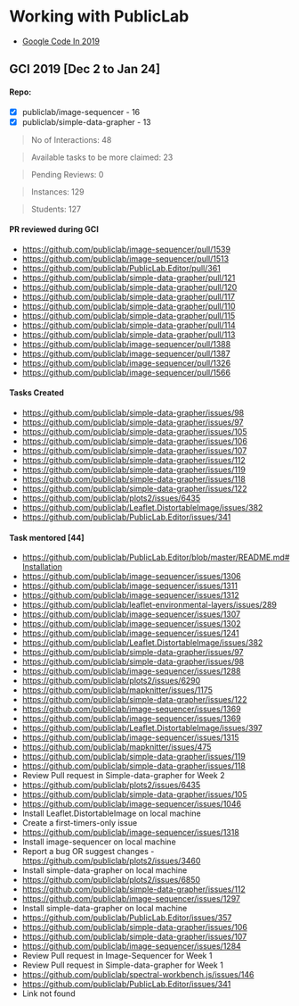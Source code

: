 # Working with PublicLab
  * [Google Code In 2019](#GCI-019-[Dec-2-to-Jan-24])

## GCI 2019 [Dec 2 to Jan 24]
####  Repo:
* [x] publiclab/image-sequencer - 16
* [x] publiclab/simple-data-grapher - 13

> No of Interactions: 48

> Available tasks to be more claimed: 23

> Pending Reviews: 0

> Instances: 129

> Students: 127

#### PR reviewed during GCI

* https://github.com/publiclab/image-sequencer/pull/1539
* https://github.com/publiclab/image-sequencer/pull/1513
* https://github.com/publiclab/PublicLab.Editor/pull/361
* https://github.com/publiclab/simple-data-grapher/pull/121
* https://github.com/publiclab/simple-data-grapher/pull/120
* https://github.com/publiclab/simple-data-grapher/pull/117
* https://github.com/publiclab/simple-data-grapher/pull/110
* https://github.com/publiclab/simple-data-grapher/pull/115
* https://github.com/publiclab/simple-data-grapher/pull/114
* https://github.com/publiclab/simple-data-grapher/pull/113
* https://github.com/publiclab/image-sequencer/pull/1388
* https://github.com/publiclab/image-sequencer/pull/1387
* https://github.com/publiclab/image-sequencer/pull/1326
* https://github.com/publiclab/image-sequencer/pull/1566

#### Tasks Created
* https://github.com/publiclab/simple-data-grapher/issues/98
* https://github.com/publiclab/simple-data-grapher/issues/97
* https://github.com/publiclab/simple-data-grapher/issues/105
* https://github.com/publiclab/simple-data-grapher/issues/106
* https://github.com/publiclab/simple-data-grapher/issues/107
* https://github.com/publiclab/simple-data-grapher/issues/112
* https://github.com/publiclab/simple-data-grapher/issues/119
* https://github.com/publiclab/simple-data-grapher/issues/118
* https://github.com/publiclab/simple-data-grapher/issues/122
* https://github.com/publiclab/plots2/issues/6435
* https://github.com/publiclab/Leaflet.DistortableImage/issues/382
* https://github.com/publiclab/PublicLab.Editor/issues/341


#### Task mentored  [44]
* https://github.com/publiclab/PublicLab.Editor/blob/master/README.md#Installation
* https://github.com/publiclab/image-sequencer/issues/1306
* https://github.com/publiclab/image-sequencer/issues/1311
* https://github.com/publiclab/image-sequencer/issues/1312
* https://github.com/publiclab/leaflet-environmental-layers/issues/289
* https://github.com/publiclab/image-sequencer/issues/1307
* https://github.com/publiclab/image-sequencer/issues/1302
* https://github.com/publiclab/image-sequencer/issues/1241
* https://github.com/publiclab/Leaflet.DistortableImage/issues/382
* https://github.com/publiclab/simple-data-grapher/issues/97
* https://github.com/publiclab/simple-data-grapher/issues/98
* https://github.com/publiclab/image-sequencer/issues/1288
* https://github.com/publiclab/plots2/issues/6290
* https://github.com/publiclab/mapknitter/issues/1175
* https://github.com/publiclab/simple-data-grapher/issues/122
* https://github.com/publiclab/image-sequencer/issues/1369
* https://github.com/publiclab/image-sequencer/issues/1369
* https://github.com/publiclab/Leaflet.DistortableImage/issues/397
* https://github.com/publiclab/image-sequencer/issues/1315
* https://github.com/publiclab/mapknitter/issues/475
* https://github.com/publiclab/simple-data-grapher/issues/119
* https://github.com/publiclab/simple-data-grapher/issues/118
* Review Pull request in Simple-data-grapher for Week 2
* https://github.com/publiclab/plots2/issues/6435
* https://github.com/publiclab/simple-data-grapher/issues/105
* https://github.com/publiclab/image-sequencer/issues/1046
* Install Leaflet.DistortableImage on local machine
* Create a first-timers-only issue
* https://github.com/publiclab/image-sequencer/issues/1318
* Install image-sequencer on local machine
* Report a bug OR suggest changes - https://github.com/publiclab/plots2/issues/3460
* Install simple-data-grapher on local machine
* https://github.com/publiclab/plots2/issues/6850
* https://github.com/publiclab/simple-data-grapher/issues/112
* https://github.com/publiclab/image-sequencer/issues/1297
* Install simple-data-grapher on local machine
* https://github.com/publiclab/PublicLab.Editor/issues/357
* https://github.com/publiclab/simple-data-grapher/issues/106
* https://github.com/publiclab/simple-data-grapher/issues/107
* https://github.com/publiclab/image-sequencer/issues/1284
* Review Pull request in Image-Sequencer for Week 1
* Review Pull request in Simple-data-grapher for Week 1
* https://github.com/publiclab/spectral-workbench.js/issues/146
* https://github.com/publiclab/PublicLab.Editor/issues/341
* Link not found






